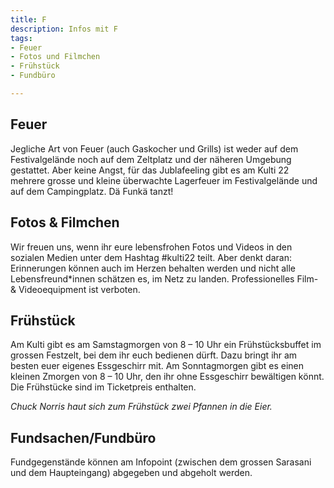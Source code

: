 ```yaml
---
title: F
description: Infos mit F
tags:
- Feuer
- Fotos und Filmchen
- Frühstück
- Fundbüro

---
```

## Feuer
Jegliche Art von Feuer (auch Gaskocher und Grills) ist weder auf dem Festivalgelände noch auf dem Zeltplatz und der näheren Umgebung gestattet. Aber keine Angst, für das Jublafeeling gibt es am Kulti 22 mehrere grosse und kleine überwachte Lagerfeuer im Festivalgelände und auf dem Campingplatz. Dä Funkä tanzt!

## Fotos & Filmchen
Wir freuen uns, wenn ihr eure lebensfrohen Fotos und Videos in den sozialen Medien unter dem Hashtag #kulti22 teilt. Aber denkt daran: Erinnerungen können auch im Herzen behalten werden und nicht alle Lebensfreund*innen schätzen es, im Netz zu landen. Professionelles Film- & Videoequipment ist verboten.

## Frühstück
Am Kulti gibt es am Samstagmorgen von 8 – 10 Uhr ein Frühstücksbuffet im grossen Festzelt, bei dem ihr euch bedienen dürft. Dazu bringt ihr am besten euer eigenes Essgeschirr mit. Am Sonntagmorgen gibt es einen kleinen Zmorgen von 8 – 10 Uhr, den ihr ohne Essgeschirr bewältigen könnt. Die Frühstücke sind im Ticketpreis enthalten.

*Chuck Norris haut sich zum Frühstück zwei Pfannen in die Eier.*

## Fundsachen/Fundbüro
Fundgegenstände können am Infopoint (zwischen dem grossen Sarasani und dem Haupteingang) abgegeben und abgeholt werden.